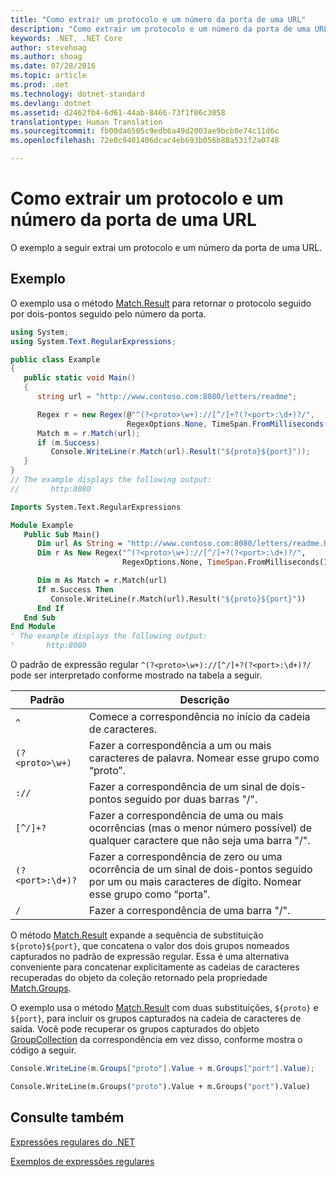 ```yaml
---
title: "Como extrair um protocolo e um número da porta de uma URL"
description: "Como extrair um protocolo e um número da porta de uma URL"
keywords: .NET, .NET Core
author: stevehoag
ms.author: shoag
ms.date: 07/28/2016
ms.topic: article
ms.prod: .net
ms.technology: dotnet-standard
ms.devlang: dotnet
ms.assetid: d2462fb4-6d61-44ab-8466-73f1f06c3058
translationtype: Human Translation
ms.sourcegitcommit: fb00da6505c9edb6a49d2003ae9bcb8e74c11d6c
ms.openlocfilehash: 72e0c9401406dcac4eb693b056b88a531f2a0748

---
```


# <a name="how-to-extract-a-protocol-and-port-number-from-a-url"></a>Como extrair um protocolo e um número da porta de uma URL

O exemplo a seguir extrai um protocolo e um número da porta de uma URL. 

## <a name="example"></a>Exemplo

O exemplo usa o método [Match.Result](xref:System.Text.RegularExpressions.Match.Result(System.String)) para retornar o protocolo seguido por dois-pontos seguido pelo número da porta. 

```csharp
using System;
using System.Text.RegularExpressions;

public class Example
{
   public static void Main()
   {
      string url = "http://www.contoso.com:8080/letters/readme";

      Regex r = new Regex(@"^(?<proto>\w+)://[^/]+?(?<port>:\d+)?/",
                          RegexOptions.None, TimeSpan.FromMilliseconds(150));
      Match m = r.Match(url);
      if (m.Success)
         Console.WriteLine(r.Match(url).Result("${proto}${port}")); 
   }
}
// The example displays the following output:
//       http:8080
```

```vb
Imports System.Text.RegularExpressions

Module Example
   Public Sub Main()
      Dim url As String = "http://www.contoso.com:8080/letters/readme.html" 
      Dim r As New Regex("^(?<proto>\w+)://[^/]+?(?<port>:\d+)?/",
                         RegexOptions.None, TimeSpan.FromMilliseconds(150))

      Dim m As Match = r.Match(url)
      If m.Success Then
         Console.WriteLine(r.Match(url).Result("${proto}${port}"))
      End If   
   End Sub
End Module
' The example displays the following output:
'       http:8080
```

O padrão de expressão regular `^(?<proto>\w+)://[^/]+?(?<port>:\d+)?/` pode ser interpretado conforme mostrado na tabela a seguir.

Padrão | Descrição
------- | ----------- 
`^` | Comece a correspondência no início da cadeia de caracteres.
`(?<proto>\w+)` | Fazer a correspondência a um ou mais caracteres de palavra. Nomear esse grupo como “proto”.
`://` | Fazer a correspondência de um sinal de dois-pontos seguido por duas barras "/".
`[^/]+?` | Fazer a correspondência de uma ou mais ocorrências (mas o menor número possível) de qualquer caractere que não seja uma barra "/".
`(?<port>:\d+)?` | Fazer a correspondência de zero ou uma ocorrência de um sinal de dois-pontos seguido por um ou mais caracteres de dígito. Nomear esse grupo como “porta”.
`/` | Fazer a correspondência de uma barra "/".
 
O método [Match.Result](xref:System.Text.RegularExpressions.Match.Result(System.String)) expande a sequência de substituição `${proto}${port}`, que concatena o valor dos dois grupos nomeados capturados no padrão de expressão regular. Essa é uma alternativa conveniente para concatenar explicitamente as cadeias de caracteres recuperadas do objeto da coleção retornado pela propriedade [Match.Groups](xref:System.Text.RegularExpressions.Match.Groups).

O exemplo usa o método [Match.Result](xref:System.Text.RegularExpressions.Match.Result(System.String)) com duas substituições, `${proto}` e `${port}`, para incluir os grupos capturados na cadeia de caracteres de saída. Você pode recuperar os grupos capturados do objeto [GroupCollection](xref:System.Text.RegularExpressions.GroupCollection) da correspondência em vez disso, conforme mostra o código a seguir.

```csharp
Console.WriteLine(m.Groups["proto"].Value + m.Groups["port"].Value); 
```

```vb
Console.WriteLine(m.Groups("proto").Value + m.Groups("port").Value)
```

## <a name="see-also"></a>Consulte também

[Expressões regulares do .NET](regular-expressions.md)

[Exemplos de expressões regulares](regex-examples.md)



<!--HONumber=Dec16_HO1-->


